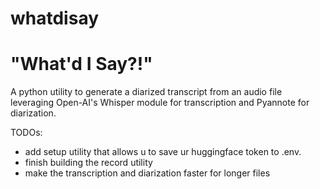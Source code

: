 # whatdisay

# "What'd I Say?!"

A python utility to generate a diarized transcript from an audio file leveraging Open-AI's Whisper module for transcription and Pyannote for diarization.  


TODOs:
- add setup utility that allows u to save ur huggingface token to .env.
- finish building the record utility
- make the transcription and diarization faster for longer files